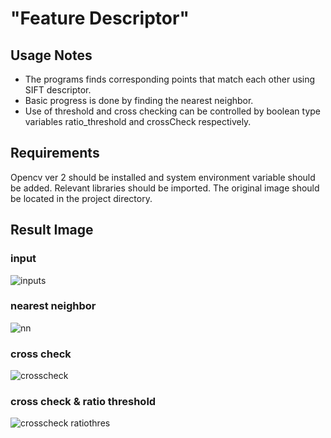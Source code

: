 <h1>"Feature Descriptor"</h1>

<h2>Usage Notes</h2>


- The programs finds corresponding points that match each other using SIFT descriptor.
- Basic progress is done by finding the nearest neighbor.
- Use of threshold and cross checking can be controlled by boolean type variables ratio_threshold and crossCheck respectively.

<h2>Requirements</h2>

Opencv ver 2 should be installed and system environment variable should be added.
Relevant libraries should be imported.
The original image should be located in the project directory.

<h2>Result Image</h2>

<h3>input</h3>

![inputs](https://user-images.githubusercontent.com/36324014/50730122-03981100-1189-11e9-8a95-96ed8694b190.JPG)

<h3>nearest neighbor</h3>

![nn](https://user-images.githubusercontent.com/36324014/50730123-0d217900-1189-11e9-93b4-037a71e0f657.JPG)

<h3>cross check</h3>

![crosscheck](https://user-images.githubusercontent.com/36324014/50730129-19a5d180-1189-11e9-80a4-91dbed4c57ad.JPG)

<h3>cross check & ratio threshold</h3>

![crosscheck ratiothres](https://user-images.githubusercontent.com/36324014/50730135-2b877480-1189-11e9-8718-cf714aff8512.JPG)
